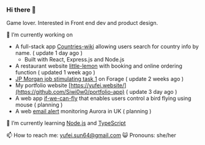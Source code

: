 ### Hi there 👋 
  Game lover.
  Interested in Front end dev and product design.
  
🔭 I’m currently working on
- A full-stack app [Countries-wiki](https://github.com/Siwi0w0/countries-wiki) allowing users search for country info by name. ( update 1 day ago )
  - Built with React, Express.js and Node.js
- A restaurant website [little-lemon](https://github.com/Siwi0w0/little-lemon) with booking and online ordering function ( updated 1 week ago )
- [JP Morgan job stimulating task 1](https://github.com/Siwi0w0/forage-jpmc-swe-task-1) on Forage ( update 2 weeks ago )
- My portfolio website [https://yufei.website/](https://github.com/Siwi0w0/portfolio-app) ( update 3 day ago )
- A web app [if-we-can-fly](https://github.com/Siwi0w0/if-we-can-fly) that enables users control a bird flying using mouse ( planning )
- A web [email alert](https://github.com/Siwi0w0/aurora-alert) monitoring Aurora in UK ( planning )

🌱 I’m currently learning [Node.js]([https://tailwindcss.com/](https://nodejs.org/en/docs)) and [TypeScript](typescript-tutorial)

📫 How to reach me: yufei.sun64@gmail.com
😺 Pronouns: she/her
  
<!-- 👯 I’m looking to collaborate on ...
-!>


